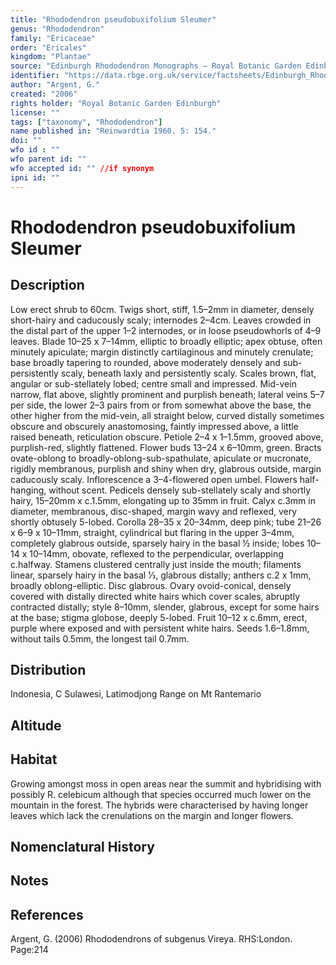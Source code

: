 ```yaml
---
title: "Rhododendron pseudobuxifolium Sleumer"
genus: "Rhododendron"
family: "Ericaceae"
order: "Ericales"
kingdom: "Plantae"
source: "Edinburgh Rhododendron Monographs – Royal Botanic Garden Edinburgh"
identifier: "https://data.rbge.org.uk/service/factsheets/Edinburgh_Rhododendron_Monographs.xhtml"
author: "Argent, G."
created: "2006"
rights holder: "Royal Botanic Garden Edinburgh"
license: ""
tags: ["taxonomy", "Rhododendron"]
name published in: "Reinwardtia 1960. 5: 154."
doi: ""
wfo id : ""
wfo parent id: ""
wfo accepted id: "" //if synonym                      
ipni id: ""
---
```


                       

# Rhododendron pseudobuxifolium Sleumer

## Description
Low erect shrub to 60cm. Twigs short, stiff, 1.5–2mm in diameter, densely short-hairy and caducously scaly; internodes 2–4cm. Leaves crowded in the distal part of the upper 1–2 internodes, or in loose pseudowhorls of 4–9 leaves. Blade 10–25 x 7–14mm, elliptic to broadly elliptic; apex obtuse, often minutely apiculate; margin distinctly cartilaginous and minutely crenulate; base broadly tapering to rounded, above moderately densely and sub-persistently scaly, beneath laxly and persistently scaly. Scales brown, flat, angular or sub-stellately lobed; centre small and impressed. Mid-vein narrow, flat above, slightly prominent and purplish beneath; lateral veins 5–7 per side, the lower 2–3 pairs from or from somewhat above the base, the other higher from the mid-vein, all straight below, curved distally sometimes obscure and obscurely anastomosing, faintly impressed above, a little raised beneath, reticulation obscure. Petiole 2–4 x 1–1.5mm, grooved above, purplish-red, slightly flattened. Flower buds 13–24 x 6–10mm, green. Bracts ovate-oblong to broadly-oblong-sub-spathulate, apiculate or mucronate, rigidly membranous, purplish and shiny when dry, glabrous outside, margin caducously scaly. Inflorescence a 3–4-flowered open umbel. Flowers half-hanging, without scent. Pedicels densely sub-stellately scaly and shortly hairy, 15–20mm x c.1.5mm, elongating up to 35mm in fruit. Calyx c.3mm in diameter, membran­ous, disc-shaped, margin wavy and reflexed, very shortly obtusely 5-lobed. Corolla 28–35 x 20–34mm, deep pink; tube 21–26 x 6–9 x 10–11mm, straight, cylindrical but flaring in the upper 3–4mm, completely glabrous outside, sparsely hairy in the basal ½ inside; lobes 10–14 x 10–14mm, obovate, reflexed to the perpendicular, overlapping c.halfway. Stamens clustered centrally just inside the mouth; filaments linear, sparsely hairy in the basal 1⁄3, glabrous distally; anthers c.2 x 1mm, broadly oblong-elliptic. Disc glabrous. Ovary ovoid-conical, densely covered with distally directed white hairs which cover scales, abruptly contracted distally; style 8–10mm, slender, glabrous, except for some hairs at the base; stigma globose, deeply 5-lobed. Fruit 10–12 x c.6mm, erect, purple where exposed and with persistent white hairs. Seeds 1.6–1.8mm, without tails 0.5mm, the longest tail 0.7mm.

## Distribution
Indonesia, C Sulawesi, Latimodjong Range on Mt Rantemario

## Altitude


## Habitat
Growing amongst moss in open areas near the summit and hybridising with possibly R. celebicum although that species occurred much lower on the mountain in the forest. The hybrids were characterised by having longer leaves which lack the crenulations on the margin and longer flowers.

## Nomenclatural History

                       
## Notes


## References

Argent, G. (2006) Rhododendrons of subgenus Vireya. RHS:London. Page:214
